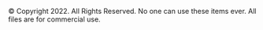 © Copyright 2022. All Rights Reserved.
No one can use these items ever. All files are for commercial use.

